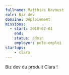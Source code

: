 ```yaml
---
fullname: Matthias Davoust
role: Biz dev
domaine: Déploiement
missions:
  - start: 2018-02-01
    end:
    status: admin
    employer: pole-emploi
startups:
    - clara
---
```


Biz dev du produit Clara !
